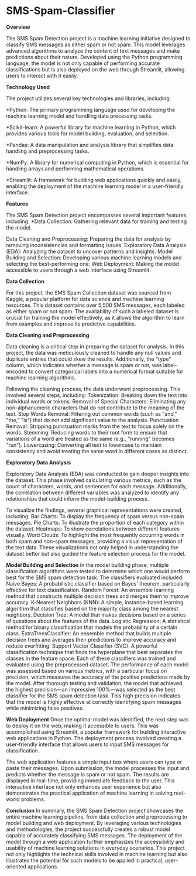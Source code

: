 # SMS-Spam-Classifier

**Overview**

The SMS Spam Detection project is a machine learning initiative designed to classify SMS messages as either spam or not spam. This model leverages advanced algorithms to analyze the content of text messages and make predictions about their nature. Developed using the Python programming language, the model is not only capable of performing accurate classifications but is also deployed on the web through Streamlit, allowing users to interact with it easily.

**Technology Used**

The project utilizes several key technologies and libraries, including:

*Python: The primary programming language used for developing the machine learning model and handling data processing tasks.

*Scikit-learn: A powerful library for machine learning in Python, which provides various tools for model building, evaluation, and selection.

*Pandas: A data manipulation and analysis library that simplifies data handling and preprocessing tasks.

*NumPy: A library for numerical computing in Python, which is essential for handling arrays and performing mathematical operations.

*Streamlit: A framework for building web applications quickly and easily, enabling the deployment of the machine learning model in a user-friendly interface.

**Features**

The SMS Spam Detection project encompasses several important features, including:
*Data Collection: Gathering relevant data for training and testing the model.

Data Cleaning and Preprocessing: Preparing the data for analysis by removing inconsistencies and formatting issues.
Exploratory Data Analysis (EDA): Analyzing the dataset to uncover patterns and insights.
Model Building and Selection: Developing various machine learning models and selecting the best-performing one.
Web Deployment: Making the model accessible to users through a web interface using Streamlit.

**Data Collection**

For this project, the SMS Spam Collection dataset was sourced from Kaggle, a popular platform for data science and machine learning resources. This dataset contains over 5,500 SMS messages, each labeled as either spam or not spam. The availability of such a labeled dataset is crucial for training the model effectively, as it allows the algorithm to learn from examples and improve its predictive capabilities.

**Data Cleaning and Preprocessing**

Data cleaning is a critical step in preparing the dataset for analysis. In this project, the data was meticulously cleaned to handle any null values and duplicate entries that could skew the results. Additionally, the "type" column, which indicates whether a message is spam or not, was label-encoded to convert categorical labels into a numerical format suitable for machine learning algorithms.

Following the cleaning process, the data underwent preprocessing. This involved several steps, including:
Tokenization: Breaking down the text into individual words or tokens.
Removal of Special Characters: Eliminating any non-alphanumeric characters that do not contribute to the meaning of the text.
Stop Words Removal: Filtering out common words (such as "and," "the," "is") that do not add significant value to the analysis.
Punctuation Removal: Stripping punctuation marks from the text to focus solely on the words.
Stemming: Reducing words to their root form to ensure that variations of a word are treated as the same (e.g., "running" becomes "run").
Lowercasing: Converting all text to lowercase to maintain consistency and avoid treating the same word in different cases as distinct.

**Exploratory Data Analysis**

Exploratory Data Analysis (EDA) was conducted to gain deeper insights into the dataset. This phase involved calculating various metrics, such as the count of characters, words, and sentences for each message. Additionally, the correlation between different variables was analyzed to identify any relationships that could inform the model-building process.

To visualize the findings, several graphical representations were created, including:
Bar Charts: To display the frequency of spam versus non-spam messages.
Pie Charts: To illustrate the proportion of each category within the dataset.
Heatmaps: To show correlations between different features visually.
Word Clouds: To highlight the most frequently occurring words in both spam and non-spam messages, providing a visual representation of the text data.
These visualizations not only helped in understanding the dataset better but also guided the feature selection process for the model.

**Model Building and Selection**
In the model building phase, multiple classification algorithms were tested to determine which one would perform best for the SMS spam detection task. The classifiers evaluated included:
Naive Bayes: A probabilistic classifier based on Bayes' theorem, particularly effective for text classification.
Random Forest: An ensemble learning method that constructs multiple decision trees and merges them to improve accuracy.
K-Nearest Neighbors (KNN): A simple, instance-based learning algorithm that classifies based on the majority class among the nearest neighbors.
Decision Tree: A model that makes decisions based on a series of questions about the features of the data.
Logistic Regression: A statistical method for binary classification that models the probability of a certain class.
ExtraTreesClassifier: An ensemble method that builds multiple decision trees and averages their predictions to improve accuracy and reduce overfitting.
Support Vector Classifier (SVC): A powerful classification technique that finds the hyperplane that best separates the classes in the feature space.
Each of these classifiers was trained and evaluated using the preprocessed dataset. The performance of each model was assessed based on various metrics, with a particular focus on precision, which measures the accuracy of the positive predictions made by the model. After thorough testing and validation, the model that achieved the highest precision—an impressive 100%—was selected as the best classifier for the SMS spam detection task. This high precision indicates that the model is highly effective at correctly identifying spam messages while minimizing false positives.

**Web Deployment**
Once the optimal model was identified, the next step was to deploy it on the web, making it accessible to users. This was accomplished using Streamlit, a popular framework for building interactive web applications in Python. The deployment process involved creating a user-friendly interface that allows users to input SMS messages for classification.

The web application features a simple input box where users can type or paste their messages. Upon submission, the model processes the input and predicts whether the message is spam or not spam. The results are displayed in real-time, providing immediate feedback to the user. This interactive interface not only enhances user experience but also demonstrates the practical application of machine learning in solving real-world problems.

**Conclusion**
In summary, the SMS Spam Detection project showcases the entire machine learning pipeline, from data collection and preprocessing to model building and web deployment. By leveraging various technologies and methodologies, the project successfully creates a robust model capable of accurately classifying SMS messages. The deployment of the model through a web application further emphasizes the accessibility and usability of machine learning solutions in everyday scenarios. This project not only highlights the technical skills involved in machine learning but also illustrates the potential for such models to be applied in practical, user-oriented applications.
